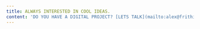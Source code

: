 ```yaml
---
title: ALWAYS INTERESTED IN COOL IDEAS.
content: 'DO YOU HAVE A DIGITAL PROJECT? [LETS TALK](mailto:alex@frithir.com)'
---
```


